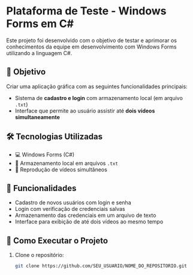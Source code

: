 # Plataforma de Teste - Windows Forms em C#

Este projeto foi desenvolvido com o objetivo de testar e aprimorar os conhecimentos da equipe em desenvolvimento com Windows Forms utilizando a linguagem C#.

## 🧠 Objetivo

Criar uma aplicação gráfica com as seguintes funcionalidades principais:

- Sistema de **cadastro e login** com armazenamento local (em arquivo `.txt`)
- Interface que permite ao usuário assistir até **dois vídeos simultaneamente**

## 🛠️ Tecnologias Utilizadas

- 💻 Windows Forms (C#)
- 📄 Armazenamento local em arquivos `.txt`
- 🎥 Reprodução de vídeos simultâneos

## 🚀 Funcionalidades

- Cadastro de novos usuários com login e senha
- Login com verificação de credenciais salvas
- Armazenamento das credenciais em um arquivo de texto
- Interface para exibição de até dois vídeos ao mesmo tempo
## 🔧 Como Executar o Projeto

1. Clone o repositório:
   ```bash
   git clone https://github.com/SEU_USUARIO/NOME_DO_REPOSITORIO.git
